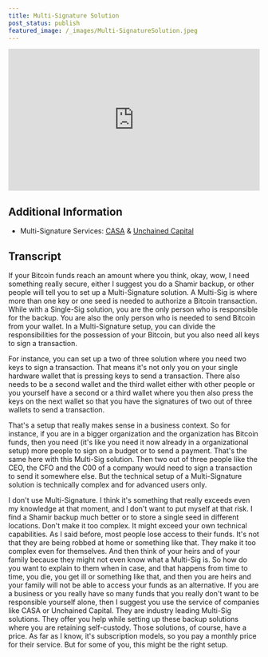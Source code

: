 ```yaml
---
title: Multi-Signature Solution
post_status: publish
featured_image: /_images/Multi-SignatureSolution.jpeg
---
```


<div style="padding:56.25% 0 0 0;position:relative;"><iframe src="https://player.vimeo.com/video/843679014?badge=0&amp;autopause=0&amp;player_id=0&amp;app_id=58479" frameborder="0" allow="autoplay; fullscreen; picture-in-picture" allowfullscreen style="position:absolute;top:0;left:0;width:100%;height:100%;" title="061 Multi-Signature Solution"></iframe></div>

<div style="margin-bottom:30px;"></div>

## Additional Information
* Multi-Signature Services: [CASA](https://casa.io/) & [Unchained Capital](https://unchained.com/)

## Transcript

If your Bitcoin funds reach an amount where you think, okay, wow, I need something really secure, either I suggest you do a Shamir backup, or other people will tell you to set up a Multi-Signature solution. A Multi-Sig is where more than one key or one seed is needed to authorize a Bitcoin transaction. While with a Single-Sig solution, you are the only person who is responsible for the backup. You are also the only person who is needed to send Bitcoin from your wallet. In a Multi-Signature setup, you can divide the responsibilities for the possession of your Bitcoin, but you also need all keys to sign a transaction. 

For instance, you can set up a two of three solution where you need two keys to sign a transaction. That means it's not only you on your single hardware wallet that is pressing keys to send a transaction. There also needs to be a second wallet and the third wallet either with other people or you yourself have a second or a third wallet where you then also press the keys on the next wallet so that you have the signatures of two out of three wallets to send a transaction. 

That's a setup that really makes sense in a business context. So for instance, if you are in a bigger organization and the organization has Bitcoin funds, then you need (it's like you need it now already in a organizational setup) more people to sign on a budget or to send a payment. That's the same here with this Multi-Sig solution. Then two out of three people like the CEO, the CFO and the C00 of a company would need to sign a transaction to send it somewhere else. But the technical setup of a Multi-Signature solution is technically complex and for advanced users only. 

I don't use Multi-Signature. I think it's something that really exceeds even my knowledge at that moment, and I don't want to put myself at that risk. I find a Shamir backup much better or to store a single seed in different locations. Don't make it too complex. It might exceed your own technical capabilities. As I said before, most people lose access to their funds. It's not that they are being robbed at home or something like that. They make it too complex even for themselves. And then think of your heirs and of your family because they might not even know what a Multi-Sig is. So how do you want to explain to them when in case, and that happens from time to time, you die, you get ill or something like that, and then you are heirs and your family will not be able to access your funds as an alternative. If you are a business or you really have so many funds that you really don't want to be responsible yourself alone, then I suggest you use the service of companies like CASA or Unchained Capital. They are industry leading Multi-Sig solutions. They offer you help while setting up these backup solutions where you are retaining self-custody. Those solutions, of course, have a price. As far as I know, it's subscription models, so you pay a monthly price for their service. But for some of you, this might be the right setup.
